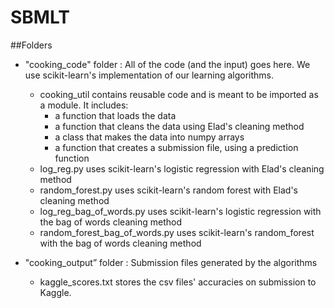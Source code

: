 # SBMLT
##Folders
* "cooking_code" folder : All of the code (and the input) goes here.  We use scikit-learn's implementation of our learning algorithms.

  * cooking_util contains reusable code and is meant to be imported as a module.  It includes:
    * a function that loads the data
    * a function that cleans the data using Elad's cleaning method
    * a class that makes the data into numpy arrays
    * a function that creates a submission file, using a prediction function
  * log_reg.py uses scikit-learn's logistic regression with Elad's cleaning method
  * random_forest.py uses scikit-learn's random forest with Elad's cleaning method
  * log_reg_bag_of_words.py uses scikit-learn's logistic regression with the bag of words cleaning method
  * random_forest_bag_of_words.py uses scikit-learn's random_forest with the bag of words cleaning method

* "cooking_output” folder : Submission files generated by the algorithms
  * kaggle_scores.txt stores the csv files' accuracies on submission to Kaggle.


